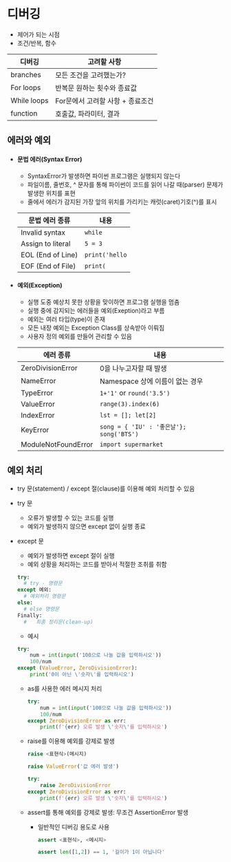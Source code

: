 # 디버깅

* 제어가 되는 시점
* 조건/반복, 함수

| 디버깅      | 고려할 사항                      |
| ----------- | -------------------------------- |
| branches    | 모든 조건을 고려했는가?          |
| For loops   | 반복문 원하는 횟수와 종료값      |
| While loops | For문에서 고려할 사항 + 종료조건 |
| function    | 호출값, 파라미터, 결과           |





## 에러와 예외

* #### 문법 에러(Syntax Error)

  	* SyntaxError가 발생하면 파이썬 프로그램은 실행되지 않는다
  	* 파일이름, 줄번호, ^ 문자를 통해 파이썬이 코드를 읽어 나갈 때(parser) 문제가 발생한 위치를 표현
  	* 줄에서 에러가 감지된 가장 앞의 위치를 가리키는 캐럿(caret)기호(^)를 표시

  | 문법 에러 종류    | 내용               |
  | ----------------- | ------------------ |
  | Invalid syntax    | ```while```        |
  | Assign to literal | ``` 5 = 3 ```      |
  | EOL (End of Line) | ```print('hello``` |
  | EOF (End of File) | ```print(```       |

  

* #### 예외(Exception)

  * 실행 도중 예상치 못한 상황을 맞이하면 프로그램 실행을 멈춤
  * 실행 중에 감지되는 에러들을 예외(Exeption)라고 부름
  * 예외는 여러 타입(type)이 존재
  * 모든 내장 예외는 Exception Class를 상속받아 이뤄짐
  * 사용자 정의 예외를 만들어 관리할 수 있음

  | 에러 종류           | 내용                                         |
  | ------------------- | -------------------------------------------- |
  | ZeroDivisionError   | 0을 나누고자할 때 발생                       |
  | NameError           | Namespace 상에 이름이 없는 경우              |
  | TypeError           | ```1+'1'``` or ```round('3.5')```            |
  | ValueError          | ```range(3).index(6)```                      |
  | IndexError          | ```lst = []; let[2]```                       |
  | KeyError            | ```song = { 'IU' : '좋은날'}; song('BTS')``` |
  | ModuleNotFoundError | ```import supermarket```                     |



## 예외 처리

* try 문(statement) / except 절(clause)를 이용해 예외 처리할 수 있음

* try 문

  * 오류가 발생할 수 있는 코드를 실행
  * 예외가 발생하지 않으면 except 없이 실행 종료

* except 문

  * 예외가 발생하면 except 절이 실행
  * 예외 상황을 처리하는 코드를 받아서 적절한 조취를 취함

  ```python
  try:
  	# try - 명령문
  except 예외:
  	# 예외처리 명령문
  else:
  	# else 명령문
  Finally:
  	#	최종 정리문(clean-up)
  ```

  * 예시

  ```python
  try:
      num = int(input('100으로 나눌 값을 입력하시오'))
      100/num
  except (ValueError, ZeroDivisionError):
      print('0이 아닌 \'숫자\'를 입력하시오')
  ```

  * as를 사용한 에러 메시지 처리

    ```python
    try:
        num = int(input('100으로 나눌 값을 입력하시오'))
        100/num
    except ZeroDivisionError as err:
        print(f'{err} 오류 발생 \'숫자\'를 입력하시오')
    ```

  * raise를 이용해 예외를 강제로 발생

    ```python
    raise <표현식>(메시지)
    ```

    ```python
    raise ValueError('값 에러 발생')
    ```

    ```python
    try:
        raise ZeroDivisionError
    except ZeroDivisionError as err:
        print(f'{err} 오류 발생 \'숫자\'를 입력하시오')
    ```

  * assert를 통해 예외를 강제로 발생: 무조건 AssertionError 발생

    * 일반적인 디버깅 용도로 사용

      ```python
      assert <표현식>, <메시지>
      ```

      ```python
      assert len([1,2]) == 1, '길이가 1이 아닙니다'
      ```